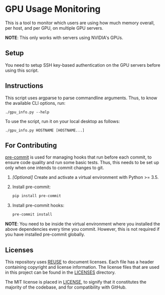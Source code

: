 <!--
SPDX-FileCopyrightText: 2019 Harish Rajagopal <harish.rajagopals@gmail.com>

SPDX-License-Identifier: MIT
-->

# GPU Usage Monitoring

This is a tool to monitor which users are using how much memory overall, per host, and per GPU, on multiple GPU servers.

**NOTE**: This only works with servers using NVIDIA's GPUs.

## Setup
You need to setup SSH key-based authentication on the GPU servers before using this script.

## Instructions
This script uses argparse to parse commandline arguments.
Thus, to know the available CLI options, run:
```
./gpu_info.py --help
```

To use the script, run it on your local desktop as follows:
```
./gpu_info.py HOSTNAME [HOSTNAME...]
```

## For Contributing
[pre-commit](https://pre-commit.com/) is used for managing hooks that run before each commit, to ensure code quality and run some basic tests.
Thus, this needs to be set up only when one intends to commit changes to git.

1. *[Optional]* Create and activate a virtual environment with Python >= 3.5.
2. Install pre-commit:
    ```sh
    pip install pre-commit
    ```

3. Install pre-commit hooks:
    ```sh
    pre-commit install
    ```

**NOTE**: You need to be inside the virtual environment where you installed the above dependencies every time you commit.
However, this is not required if you have installed pre-commit globally.

## Licenses
This repository uses [REUSE](https://reuse.software/) to document licenses.
Each file has a header containing copyright and license information.
The license files that are used in this project can be found in the [LICENSES](./LICENSES) directory.

The MIT license is placed in [LICENSE](./LICENSE), to signify that it constitutes the majority of the codebase, and for compatibility with GitHub.
